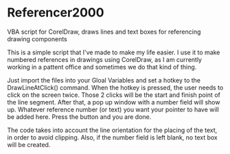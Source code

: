 # Referencer2000
VBA script for CorelDraw, draws lines and text boxes for referencing drawing components

This is a simple script that I've made to make my life easier. I use it to make numbered references in drawings using CorelDraw, as I am currently working in a pattent office and sometimes we do that kind of thing.

Just import the files into your Gloal Variables and set a hotkey to the DrawLineAtClick() command. When the hotkey is pressed, the user needs to click on the screen twice. Those 2 clicks will be the start and finish point of the line segment.
After that, a pop up window with a number field will show up. Whatever reference number (or text) you want your pointer to have will be added here. Press the button and you are done.

The code takes into account the line orientation for the placing of the text, in order to avoid clipping. Also, if the number field is left blank, no text box will be created.
